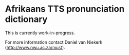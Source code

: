 Afrikaans TTS pronunciation dictionary
======================================

This is currently work-in-progress.

For more information contact Daniel van Niekerk (http://www.nwu.ac.za/must).
